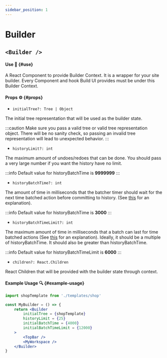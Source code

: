 ```yaml
---
sidebar_position: 1
---
```


# Builder

## `<Builder />`

#### Use 🔧 {#use}

A React Component to provide Builder Context. It is a wrapper for your site builder. Every Component and hook Build UI provides must be under this Builder Context.

#### Props ⚙️ {#props}

- `initialTree?: Tree | Object` 

The initial tree representation that will be used as the builder state.

:::caution
Make sure you pass a valid tree or valid tree representation object. There will be no sanity check, so passing an invalid tree representation will lead to unexpected behavior.
:::

- `historyLimit?: int`

The maximum amount of undoes/redoes that can be done. You should pass a very large number if you want the history have no limit.

:::info
Default value for historyBatchTime is **9999999**
:::

- `historyBatchTime?: int`

The amount of time in milliseconds that the batcher timer should wait for the next time batched action before committing to history. (See [this](/docs/api/hooks/use-actions/#return-value) for an explanation).

:::info
Default value for historyBatchTime is **3000**
:::

- `historyBatchTimeLimit?: int`

The maximum amount of time in milliseconds that a batch can last for time batched actions (See [this](/docs/api/hooks/use-actions/#return-value) for an explanation). Ideally, it should be a multiple of historyBatchTime. It should also be greater than historyBatchTime.

:::info
Default value for historyBatchTimeLimit is **6000**
:::

- `children?: React.Children`

React Children that will be provided with the builder state through context.

#### Example Usage 🔍 {#example-usage}

```jsx
import shopTemplate from './templates/shop'

const MyBuilder = () => {
    return <Builder 
        initialTree = {shopTemplate}
        historyLimit = {25}
        initialBatchTime = {4000}
        initialBatchTimeLimit = {12000}
    >
        <TopBar />
        <MyWorkspace />
    </Builder>
}
```
